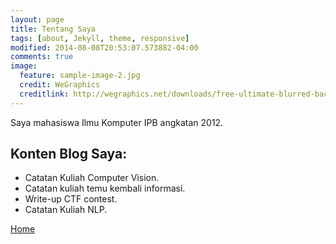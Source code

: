 ```yaml
---
layout: page
title: Tentang Saya
tags: [about, Jekyll, theme, responsive]
modified: 2014-08-08T20:53:07.573882-04:00
comments: true
image:
  feature: sample-image-2.jpg
  credit: WeGraphics
  creditlink: http://wegraphics.net/downloads/free-ultimate-blurred-background-pack/
---
```


Saya mahasiswa Ilmu Komputer IPB angkatan 2012.

## Konten Blog Saya:

* Catatan Kuliah Computer Vision.
* Catatan kuliah temu kembali informasi.
* Write-up CTF contest.
* Catatan Kuliah NLP.

<a markdown="0" href="{{ site.url }}/" class="btn">Home</a>
